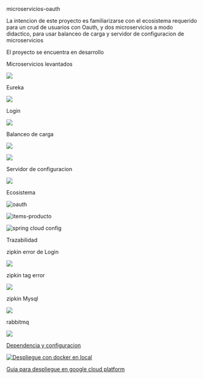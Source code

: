 
 microservicios-oauth
 
 La intencion de este proyecto es familiarizarse con el ecosistema
 requerido para un crud de usuarios con Oauth, y dos microservicios a modo didactico,
 para usar balanceo de carga y servidor de configuracion de microservicios
 
 El proyecto se encuentra en desarrollo
 
 
Microservicios levantados 
 
 ![](images/eclipse.png)
 
 
Eureka 
 
![](images/eureka.png)
  
Login
  
![](images/token.png)
   
Balanceo de carga 
   
![](images/balanceo1.png)

![](images/balanceo2.png)
	
	
	
Servidor de configuracion

![](images/config-server.png)


Ecosistema

![oauth](images/ecosistema_1.png)

![items-producto](images/ecosistema_2.png)
	
![spring cloud config](images/ecosistema3.png)
 
Trazabilidad 

zipkin error de Login 


![](images/zipkin-errorLogin.png)

zipkin tag error 

![](images/zipkin-tagError.png)

zipkin Mysql 

![](images/zipkin-mySql.png)

rabbitmq 

![](images/rabbitMq.png)



[Dependencia y configuracion](doc/config-ecosistema.pdf)

[![Despliegue con docker en local](images/docker-ms.gif)](https://www.youtube.com/watch?v=D8KEeTIcJeU) 


[Guia para despliegue en google cloud platform](doc/cgp-despliegue-docker-compose.pdf)

